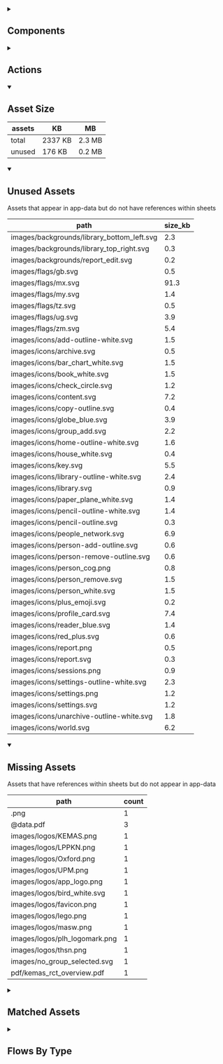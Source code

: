 <details >
<summary><h2>Components</h2></summary>

| type | count |
| --- | --- |
| accordion | 1 |
| accordion_section | 1 |
| animated_section | 1 |
| animated_slides | 1 |
| apple_sign_in_button | 2 |
| audio | 2 |
| button | 126 |
| carousel | 2 |
| combo_box | 18 |
| data_items | 69 |
| date_time_picker | 3 |
| debug_toggle | 1 |
| display_grid | 2 |
| display_group | 154 |
| google_sign_in_button | 3 |
| image | 21 |
| items | 16 |
| lottie_animation | 8 |
| navigation_bar | 1 |
| pdf | 1 |
| qr_code | 2 |
| radio_button_grid | 10 |
| round_button | 29 |
| select_text | 2 |
| set_field | 4 |
| set_variable | 778 |
| simple_checkbox | 2 |
| task_card | 6 |
| task_progress_bar | 4 |
| template | 114 |
| test | 1 |
| text | 291 |
| text_area | 4 |
| text_box | 32 |
| title | 54 |
| toggle_bar | 8 |
| update_action_list | 1 |
| video | 2 |
</details>

<details >
<summary><h2>Actions</h2></summary>

| type | count |
| --- | --- |
| add_data | 11 |
| app_update | 1 |
| auth | 4 |
| emit: completed | 45 |
| emit: force_reload | 7 |
| emit: force_reprocess | 21 |
| emit: force_restart | 2 |
| emit: server_sync | 20 |
| emit: set_language | 3 |
| emit: uncompleted | 79 |
| feedback | 24 |
| go_to | 39 |
| nav | 1 |
| nav_stack | 7 |
| pop_up | 16 |
| reset_app | 4 |
| reset_data | 3 |
| save_to_device | 4 |
| scroll | 1 |
| set_data | 22 |
| set_field | 75 |
| set_item | 9 |
| set_local | 109 |
| share | 2 |
| user | 4 |
</details>

<details open>
<summary><h2>Asset Size</h2></summary>

| assets | KB | MB |
| --- | --- | --- |
| total | 2337 KB | 2.3 MB |
| unused | 176 KB | 0.2 MB |
</details>

<details open>
<summary><h2>Unused Assets</h2></summary>

Assets that appear in app-data but do not have references within sheets

| path | size_kb |
| --- | --- |
| images/backgrounds/library_bottom_left.svg | 2.3 |
| images/backgrounds/library_top_right.svg | 0.3 |
| images/backgrounds/report_edit.svg | 0.2 |
| images/flags/gb.svg | 0.5 |
| images/flags/mx.svg | 91.3 |
| images/flags/my.svg | 1.4 |
| images/flags/tz.svg | 0.5 |
| images/flags/ug.svg | 3.9 |
| images/flags/zm.svg | 5.4 |
| images/icons/add-outline-white.svg | 1.5 |
| images/icons/archive.svg | 0.5 |
| images/icons/bar_chart_white.svg | 1.5 |
| images/icons/book_white.svg | 1.5 |
| images/icons/check_circle.svg | 1.2 |
| images/icons/content.svg | 7.2 |
| images/icons/copy-outline.svg | 0.4 |
| images/icons/globe_blue.svg | 3.9 |
| images/icons/group_add.svg | 2.2 |
| images/icons/home-outline-white.svg | 1.6 |
| images/icons/house_white.svg | 0.4 |
| images/icons/key.svg | 5.5 |
| images/icons/library-outline-white.svg | 2.4 |
| images/icons/library.svg | 0.9 |
| images/icons/paper_plane_white.svg | 1.4 |
| images/icons/pencil-outline-white.svg | 1.4 |
| images/icons/pencil-outline.svg | 0.3 |
| images/icons/people_network.svg | 6.9 |
| images/icons/person-add-outline.svg | 0.6 |
| images/icons/person-remove-outline.svg | 0.6 |
| images/icons/person_cog.png | 0.8 |
| images/icons/person_remove.svg | 1.5 |
| images/icons/person_white.svg | 1.5 |
| images/icons/plus_emoji.svg | 0.2 |
| images/icons/profile_card.svg | 7.4 |
| images/icons/reader_blue.svg | 1.4 |
| images/icons/red_plus.svg | 0.6 |
| images/icons/report.png | 0.5 |
| images/icons/report.svg | 0.3 |
| images/icons/sessions.png | 0.9 |
| images/icons/settings-outline-white.svg | 2.3 |
| images/icons/settings.png | 1.2 |
| images/icons/settings.svg | 1.2 |
| images/icons/unarchive-outline-white.svg | 1.8 |
| images/icons/world.svg | 6.2 |
</details>

<details open>
<summary><h2>Missing Assets</h2></summary>

Assets that have references within sheets but do not appear in app-data

| path | count |
| --- | --- |
| .png | 1 |
| @data.pdf | 3 |
| images/logos/KEMAS.png | 1 |
| images/logos/LPPKN.png | 1 |
| images/logos/Oxford.png | 1 |
| images/logos/UPM.png | 1 |
| images/logos/app_logo.png | 1 |
| images/logos/bird_white.svg | 1 |
| images/logos/favicon.png | 1 |
| images/logos/lego.png | 1 |
| images/logos/masw.png | 1 |
| images/logos/plh_logomark.png | 1 |
| images/logos/thsn.png | 1 |
| images/no_group_selected.svg | 1 |
| pdf/kemas_rct_overview.pdf | 1 |
</details>

<details >
<summary><h2>Matched Assets</h2></summary>

Assets that are used within sheets and also can be found in the synced asset data

| path | size_kb | count |
| --- | --- | --- |
| images/backgrounds/home_bottom_right.svg | 2.3 | 1 |
| images/backgrounds/home_top_left.svg | 2.4 | 2 |
| images/backgrounds/reports_top_right.svg | 2 | 1 |
| images/icons/add-outline.svg | 0.2 | 1 |
| images/icons/add_circle.svg | 0.4 | 1 |
| images/icons/arrow_back.svg | 0.2 | 1 |
| images/icons/arrow_forward.svg | 0.2 | 1 |
| images/icons/bookmarks-outline.svg | 0.4 | 1 |
| images/icons/cancel.svg | 0.4 | 2 |
| images/icons/check_circle.png | 0.6 | 1 |
| images/icons/checkmark-outline.svg | 0.2 | 2 |
| images/icons/cog_white.svg | 3.6 | 2 |
| images/icons/delete.svg | 0.6 | 1 |
| images/icons/docs.svg | 0.5 | 1 |
| images/icons/document-lock-outline.svg | 0.7 | 1 |
| images/icons/document-text-outline.svg | 0.5 | 1 |
| images/icons/download.svg | 0.4 | 2 |
| images/icons/download_white.svg | 0.7 | 1 |
| images/icons/edit.svg | 0.9 | 4 |
| images/icons/file-tray-full-outline.svg | 0.5 | 1 |
| images/icons/globe-outline.svg | 0.8 | 1 |
| images/icons/group_add_dark.svg | 0.6 | 1 |
| images/icons/help.svg | 0.5 | 1 |
| images/icons/home-outline.svg | 0.5 | 1 |
| images/icons/home_white.svg | 1.7 | 1 |
| images/icons/information-circle-outline.svg | 0.5 | 1 |
| images/icons/library.png | 1 | 1 |
| images/icons/library_white.svg | 2.8 | 1 |
| images/icons/log-in-outline.svg | 0.4 | 1 |
| images/icons/log-out-outline.svg | 0.3 | 1 |
| images/icons/pencil_white.svg | 2 | 1 |
| images/icons/people-outline.svg | 0.9 | 1 |
| images/icons/people.svg | 1 | 1 |
| images/icons/person-circle-outline.svg | 0.7 | 1 |
| images/icons/person_cog.svg | 2.9 | 3 |
| images/icons/qr-code-outline.svg | 1 | 1 |
| images/icons/settings-outline.svg | 1.2 | 1 |
| images/icons/share.svg | 2.3 | 2 |
| images/icons/unarchive.svg | 1.1 | 1 |
| images/icons/visibility.svg | 0.5 | 1 |
| images/logos/IDEMS.png | 84.6 | 1 |
| images/logos/PLH.png | 26.6 | 2 |
| images/logos/UNICEF.jpg | 27.7 | 1 |
| images/modules/place_holder.png | 210 | 19 |
| images/onboarding/splash_1.jpg | 266 | 1 |
| images/onboarding/splash_2.jpg | 247.5 | 1 |
| images/onboarding/splash_3.jpg | 276.8 | 1 |
| images/onboarding/splash_4.jpg | 279.3 | 1 |
| images/onboarding/splash_5.jpg | 228.9 | 1 |
| pdf/child_development_domain.pdf | 141 | 1 |
| pdf/child_development_stage.pdf | 508.2 | 1 |
</details>

<details >
<summary><h2>Flows By Type</h2></summary>

| type | subtype | total |
| --- | --- | --- |
| data_list |  | 40 |
| data_list | app_config_language_list | 1 |
| data_list | generated | 1 |
| data_list | legal_terms | 2 |
| data_list | lifecycle_actions | 1 |
| data_list | onboarding | 1 |
| data_pipe |  | 1 |
| generator |  | 6 |
| global |  | 11 |
| global | legal_terms | 2 |
| global | onboarding | 2 |
| template |  | 94 |
| template | generated | 61 |
| template | legal_terms | 4 |
</details>